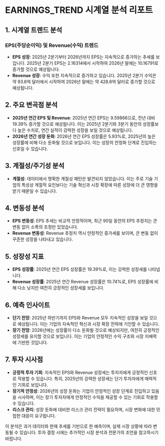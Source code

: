 # EARNINGS_TREND 시계열 분석 리포트

## 1. 시계열 트렌드 분석

### EPS(주당순이익) 및 Revenue(수익) 트렌드
- **EPS 성장**: 2025년 2분기부터 2026년까지 EPS는 지속적으로 증가하는 추세를 보입니다. 2025년 2분기 EPS는 2.16314에서 시작하여 2026년 말에는 10.16791로 증가할 것으로 예상됩니다.
- **Revenue 성장**: 수익 또한 지속적으로 증가하고 있습니다. 2025년 2분기 수익은 약 93.6억 달러에서 시작하여 2026년 말에는 약 428.6억 달러로 증가할 것으로 예상됩니다.

## 2. 주요 변곡점 분석

- **2025년 연간 EPS 및 Revenue**: 2025년 연간 EPS는 9.59866으로, 전년 대비 19.39% 증가할 것으로 예상됩니다. 이는 2025년 2분기와 3분기 동안의 성장률보다 높은 수치로, 연간 실적이 강력한 성장을 보일 것으로 예상됩니다.
- **2026년 연간 성장 둔화**: 2026년 연간 EPS 성장률은 5.93%로, 2025년의 높은 성장률에 비해 다소 둔화될 것으로 보입니다. 이는 성장의 안정화 단계로 진입하는 신호일 수 있습니다.

## 3. 계절성/주기성 분석

- **계절성**: 데이터에서 명확한 계절성 패턴은 발견되지 않았습니다. 이는 주로 기술 기업의 특성상 계절적 요인보다는 기술 혁신과 시장 확장에 따른 성장에 더 큰 영향을 받기 때문일 수 있습니다.

## 4. 변동성 분석

- **EPS 변동성**: EPS 추세는 비교적 안정적이며, 최근 90일 동안의 EPS 추정치는 큰 변동 없이 소폭의 조정만 있었습니다.
- **Revenue 변동성**: Revenue 추정치 역시 안정적인 증가세를 보이며, 큰 변동 없이 꾸준한 성장을 나타내고 있습니다.

## 5. 성장성 지표

- **EPS 성장률**: 2025년 연간 EPS 성장률은 19.39%로, 이는 강력한 성장세를 나타냅니다.
- **Revenue 성장률**: 2025년 연간 Revenue 성장률은 10.74%로, EPS 성장률에 비해 다소 낮지만 여전히 긍정적인 성장세를 보입니다.

## 6. 예측 인사이트

- **단기 전망**: 2025년 하반기까지 EPS와 Revenue 모두 지속적인 성장을 보일 것으로 예상됩니다. 이는 기업의 지속적인 혁신과 시장 확장 전략에 기인할 수 있습니다.
- **장기 전망**: 2026년에는 성장률이 다소 둔화될 것으로 예상되지만, 여전히 긍정적인 성장세를 유지할 것으로 보입니다. 이는 기업의 안정적인 수익 구조와 시장 지배력에 기반한 것입니다.

## 7. 투자 시사점

- **긍정적 투자 기회**: 지속적인 EPS와 Revenue 성장세는 투자자에게 긍정적인 신호로 작용할 수 있습니다. 특히, 2025년의 강력한 성장세는 단기 투자자에게 매력적인 기회로 보입니다.
- **장기적 안정성**: 2026년의 성장 둔화는 기업이 안정적인 성장 단계로 진입하고 있음을 시사하며, 이는 장기 투자자에게 안정적인 수익을 제공할 수 있는 기회로 작용할 수 있습니다.
- **리스크 관리**: 성장 둔화에 대비한 리스크 관리 전략이 필요하며, 시장 변화에 대한 민첩한 대응이 요구됩니다.

이 분석은 과거 데이터와 현재 추세를 기반으로 한 예측이며, 실제 시장 상황에 따라 변동될 수 있습니다. 투자 결정 시에는 추가적인 시장 분석과 전문가의 조언을 참고하시기 바랍니다.